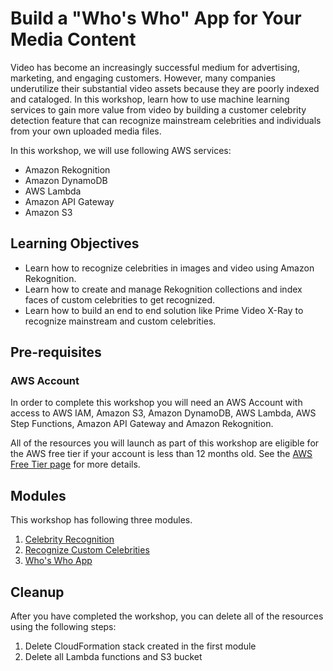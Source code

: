 # Build a "Who's Who" App for Your Media Content

Video has become an increasingly successful medium for advertising, marketing, and engaging customers. However, many companies underutilize their substantial video assets because they are poorly indexed and cataloged. In this workshop, learn how to use machine learning services to gain more value from video by building a customer celebrity detection feature that can recognize mainstream celebrities and individuals from your own uploaded media files.

In this workshop, we will use following AWS services:

* Amazon Rekognition
* Amazon DynamoDB
* AWS Lambda
* Amazon API Gateway
* Amazon S3

## Learning Objectives

* Learn how to recognize celebrities in images and video using Amazon Rekognition.
* Learn how to create and manage Rekognition collections and index faces of custom celebrities to get recognized.
* Learn how to build an end to end solution like Prime Video X-Ray to recognize mainstream and custom celebrities.

## Pre-requisites

### AWS Account

In order to complete this workshop you will need an AWS Account with access to AWS IAM, Amazon S3, Amazon DynamoDB, AWS Lambda, AWS Step Functions, Amazon API Gateway and Amazon Rekognition.

All of the resources you will launch as part of this workshop are eligible for the AWS free tier if your account is less than 12 months old. See the [AWS Free Tier page](https://aws.amazon.com/free/) for more details.

## Modules

This workshop has following three modules.

1. [Celebrity Recognition](1-celebrity-recognition)
2. [Recognize Custom Celebrities](2-recognize-custom-celebrities)
3. [Who's Who App](3-whos-who-app)

## Cleanup
After you have completed the workshop, you can delete all of the resources using the following steps:
1. Delete CloudFormation stack created in the first module
2. Delete all Lambda functions and S3 bucket
